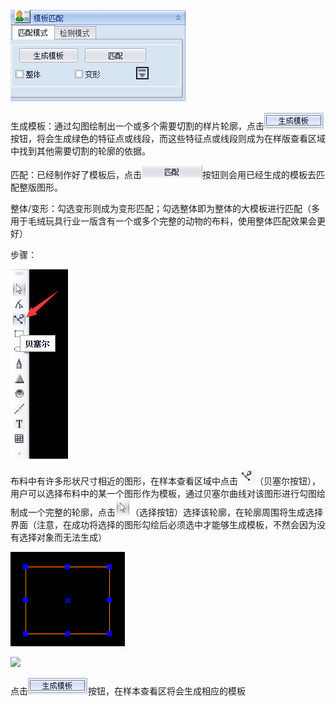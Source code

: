 ![](/assets/模板匹配界面.png)

生成模板：通过勾图绘制出一个或多个需要切割的样片轮廓，点击![](/assets/生成模板.png)按钮，将会生成绿色的特征点或线段，而这些特征点或线段则成为在样版查看区域中找到其他需要切割的轮廓的依据。

匹配：已经制作好了模板后，点击![](/assets/匹配.png)按钮则会用已经生成的模板去匹配整版图形。

整体/变形：勾选变形则成为变形匹配；勾选整体即为整体的大模板进行匹配（多用于毛绒玩具行业一版含有一个或多个完整的动物的布料，使用整体匹配效果会更好）

步骤：

![](/assets/贝塞尔按钮工具栏.png)

布料中有许多形状尺寸相近的图形，在样本查看区域中点击![](/assets/贝塞尔按钮.png)（贝塞尔按钮），用户可以选择布料中的某一个图形作为模板，通过贝塞尔曲线对该图形进行勾图绘制成一个完整的轮廓，点击![](/assets/选择按钮.png)（选择按钮）选择该轮廓，在轮廓周围将生成选择界面（注意，在成功将选择的图形勾绘后必须选中才能够生成模板，不然会因为没有选择对象而无法生成）



![](/assets/选择界面.png)

![](/assets/选择按钮巴拉拉不.png)

点击![](/assets/生成模板.png)按钮，在样本查看区将会生成相应的模板

